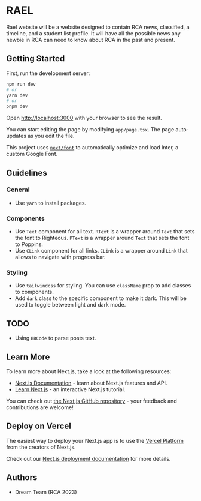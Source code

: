 # RAEL
Rael website will be a website designed to contain RCA news, classified, a timeline, and a student list profile. It will have all the possible news any newbie in RCA can need to know about RCA in the past and present.

## Getting Started

First, run the development server:

```bash
npm run dev
# or
yarn dev
# or
pnpm dev
```

Open [http://localhost:3000](http://localhost:3000) with your browser to see the result.

You can start editing the page by modifying `app/page.tsx`. The page auto-updates as you edit the file.

This project uses [`next/font`](https://nextjs.org/docs/basic-features/font-optimization) to automatically optimize and load Inter, a custom Google Font.

## Guidelines
### General
- Use `yarn` to install packages.

### Components
- Use `Text` component for all text. `RText` is a wrapper around `Text` that sets the font to Righteous. `PText` is a wrapper around `Text` that sets the font to Poppins.
- Use `CLink` component for all links. `CLink` is a wrapper around `Link` that allows to navigate with progress bar.

### Styling
- Use `tailwindcss` for styling. You can use `className` prop to add classes to components.
- Add `dark` class to the specific component to make it dark. This will be used to toggle between light and dark mode.

## TODO
- Using `BBCode` to parse posts text.

## Learn More

To learn more about Next.js, take a look at the following resources:

- [Next.js Documentation](https://nextjs.org/docs) - learn about Next.js features and API.
- [Learn Next.js](https://nextjs.org/learn) - an interactive Next.js tutorial.

You can check out [the Next.js GitHub repository](https://github.com/vercel/next.js/) - your feedback and contributions are welcome!

## Deploy on Vercel

The easiest way to deploy your Next.js app is to use the [Vercel Platform](https://vercel.com/new?utm_medium=default-template&filter=next.js&utm_source=create-next-app&utm_campaign=create-next-app-readme) from the creators of Next.js.

Check out our [Next.js deployment documentation](https://nextjs.org/docs/deployment) for more details.

## Authors
- Dream Team (RCA 2023)